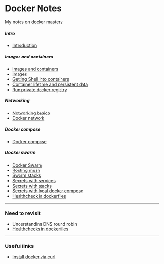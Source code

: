 # Docker Notes

My notes on docker mastery

##### Intro

- [Introduction](./introduction.md)

##### Images and containers

- [images and containers](./images-and-containers/images_and_containers.md)
- [Images](./images-and-containers/images.md)
- [Getting Shell into containers](./images-and-containers/shelling_into_containers.md)
- [Container lifetime and persistent data](./images-and-containers/container_lifetime_and_persistent_data.md)
- [Run private docker registry](./images-and-containers/run_private_docker_registry.md)

##### Networking

- [Networking basics](./networking/networking-basics.md)
- [Docker network](./networking/docker_network.md)

##### Docker compose

- [Docker compose](./docker_compose.md)

##### Docker swarm

- [Docker Swarm](./docker-swarm/docker_swarm.md)
- [Routing mesh](./docker-swarm/routing_mesh.md)
- [Swarm stacks](./docker-swarm/swarm_stacks.md)
- [Secrets with services](./docker-swarm/secrets_with_services.md)
- [Secrets with stacks](./docker-swarm/secrets_with_stacks.md)
- [Secrets with local docker compose](./docker-swarm/secrets_with_local_compose.md)
- [Healthcheck in dockerfiles](./docker-swarm/healthcheck_in_dockerfiles.md)

---

### Need to revisit

- Understanding DNS round robin
- [Healthchecks in dockerfiles](https://www.udemy.com/course/docker-mastery/learn/lecture/8749906?start=420#search)

---

### Useful links

- [Install docker via curl](https://get.docker.com/)
